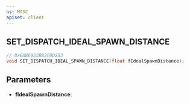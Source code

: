 ```yaml
---
ns: MISC
apiset: client
---
```

## SET_DISPATCH_IDEAL_SPAWN_DISTANCE

```c
// 0xEAB6823B82FBD283
void SET_DISPATCH_IDEAL_SPAWN_DISTANCE(float fIdealSpawnDistance);
```


## Parameters
* **fIdealSpawnDistance**: